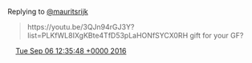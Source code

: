 Replying to [@mauritsrijk](https://twitter.com/mauritsrijk/status/772836619967668226)

> https://youtu\.be/3QJn94rGJ3Y?list\=PLKfWL8IXgKBte4TfD53pLaHONfSYCX0RH gift for your GF?

<img src="../../media/tweet.ico" width="12" /> [Tue Sep 06 12:35:48 +0000 2016](https://twitter.com/DromerDenker/status/773137625758793729)